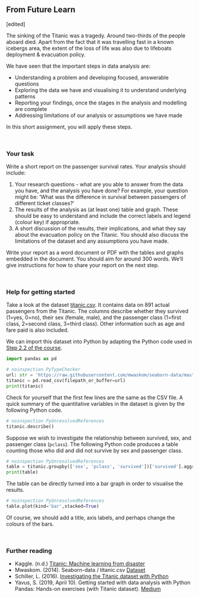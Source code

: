 
## From Future Learn
[edited]

The sinking of the Titanic was a tragedy. Around two-thirds of the people aboard died. Apart from the fact that it was travelling fast in a
known icebergs area, the extent of the loss of life was also due to lifeboats deployment & evacuation policy.

We have seen that the important steps in data analysis are:

* Understanding a problem and developing focused, answerable questions
* Exploring the data we have and visualising it to understand underlying patterns
* Reporting your findings, once the stages in the analysis and modelling are complete
* Addressing limitations of our analysis or assumptions we have made

In this short assignment, you will apply these steps.

<br>

### Your task

Write a short report on the passenger survival rates. Your analysis should include:

1. Your research questions - what are you able to answer from the data you have, and the analysis you have done? For
   example, your question might be: ‘What was the difference in survival between passengers of different ticket classes?’
2. The results of the analysis as (at least one) table and graph. These should be easy to understand and include the
   correct labels and legend (colour key) if appropriate.
3. A short discussion of the results, their implications, and what they say about the evacuation policy on the
   Titanic. You should also discuss the limitations of the dataset and any assumptions you have made.

Write your report as a word document or PDF with the tables and graphs embedded in the document. You should aim for
around 300 words. We’ll give instructions for how to share your report on the next step.

<br>

### Help for getting started

Take a look at the dataset [titanic.csv](https://github.com/mwaskom/seaborn-data/blob/master/titanic.csv). It contains data on 891 actual
passengers from the Titanic.  The columns describe whether they survived (1=yes, 0=no), their sex (female, male), and the passenger
class (1=first class, 2=second class, 3=third class). Other information such as age and fare paid is also included.

We can import this dataset into Python by adapting the Python code used
in [Step 2.2 of the course](https://www.futurelearn.com/courses/data-science-artificial-intelligence/4/steps/1185340).

```python
import pandas as pd

# noinspection PyTypeChecker
url: str = 'https://raw.githubusercontent.com/mwaskom/seaborn-data/master/titanic.csv'
titanic = pd.read_csv(filepath_or_buffer=url)
print(titanic)
```

Check for yourself that the first few lines are the same as the CSV file.  A quick summary of the quantitative variables
in the dataset is given by the following Python code.

```python
# noinspection PyUnresolvedReferences
titanic.describe()
```

Suppose we wish to investigate the relationship between survived, sex, and passenger class (`pclass`). The following Python
code produces a table counting those who did and did not survive by sex and passenger class.

```python
# noinspection PyUnresolvedReferences
table = titanic.groupby(['sex', 'pclass', 'survived'])['survived'].aggregate('count').unstack()
print(table)
```

The table can be directly turned into a bar graph in order to visualise the results.

```python
# noinspection PyUnresolvedReferences
table.plot(kind='bar',stacked=True)
```

Of course, we should add a title, axis labels, and perhaps change the colours of the bars.

<br>

### Further reading

* Kaggle. (n.d.) [Titanic: Machine learning from disaster](https://www.kaggle.com/c/titanic/data)
* Mwaskom. (2014). Seaborn-data / titanic.csv [Dataset](https://github.com/mwaskom/seaborn-data/blob/master/titanic.csv)
* Schiller, L. (2016). [Investigating the Titanic dataset with Python](http://luizschiller.com/titanic/)
* Yavus, S. (2019, April 10). Getting started with data analysis with Python Pandas: Hands-on exercises (with Titanic dataset). [Medium](https://towardsdatascience.com/getting-started-to-data-analysis-with-python-pandas-with-titanic-dataset-a195ab043c77)
